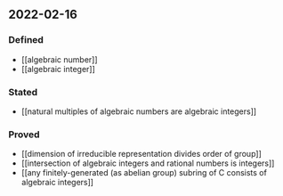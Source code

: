 ## 2022-02-16
### Defined
- [[algebraic number]]
- [[algebraic integer]]
### Stated
- [[natural multiples of algebraic numbers are algebraic integers]]
### Proved
- [[dimension of irreducible representation divides order of group]]
- [[intersection of algebraic integers and rational numbers is integers]]
- [[any finitely-generated (as abelian group) subring of C consists of algebraic integers]]